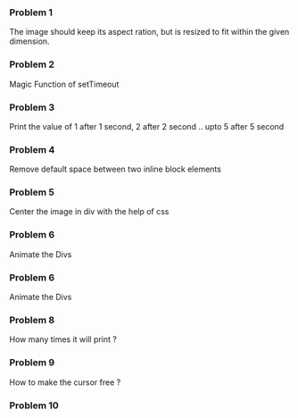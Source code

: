 ### Problem 1 
The image should keep its aspect ration, but is resized to fit within the given dimension.

### Problem 2
Magic Function of setTimeout

### Problem 3 
Print the value of 1 after 1 second, 2 after 2 second .. upto 5 after 5 second

### Problem 4 
Remove default space between two inline block elements

### Problem 5
Center the image in div with the help of css

### Problem 6
Animate the Divs

### Problem 6
Animate the Divs

### Problem 8
How many times it will print ?

### Problem 9
How to make the cursor free ?

### Problem 10
